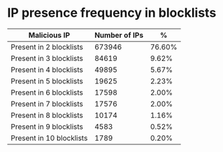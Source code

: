 # IP presence frequency in blocklists
| Malicious IP | Number of IPs | % |
|----|----|----|
| Present in 2 blocklists | 673946 | 76.60% |
| Present in 3 blocklists | 84619 | 9.62% |
| Present in 4 blocklists | 49895 | 5.67% |
| Present in 5 blocklists | 19625 | 2.23% |
| Present in 6 blocklists | 17598 | 2.00% |
| Present in 7 blocklists | 17576 | 2.00% |
| Present in 8 blocklists | 10174 | 1.16% |
| Present in 9 blocklists | 4583 | 0.52% |
| Present in 10 blocklists | 1789 | 0.20% |
